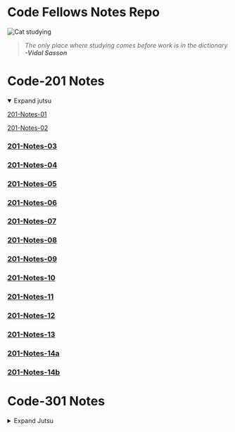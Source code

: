 # Code Fellows Notes Repo


![Cat studying](https://pbs.twimg.com/media/EcV0D7XX0AQj-1-?format=jpg&name=small)
> *The only place where studying comes before work is in the dictionary*
> ***-Vidal Sasson***


# Code-201 Notes
<details open>
  <summary>
  Expand jutsu
  </summary>


[201-Notes-01](Code-201/class-01.md)

[201-Notes-02](Code-201/Class-02.md)

### [201-Notes-03](Code-201/Class-03.md)

### [201-Notes-04](Code-201/Class-04.md)

### [201-Notes-05](Code-201/Class-05.md)

### [201-Notes-06](Code-201/Class-06.md)

### [201-Notes-07](Code-201/class-07.md)

### [201-Notes-08](Code-201/class-08.md)

### [201-Notes-09](Code-201/class-09.md)

### [201-Notes-10](Code-201/class-10.md)

### [201-Notes-11](Code-201/class-11.md)

### [201-Notes-12](Code-201/class-12.md)

### [201-Notes-13](Code-201/class-13.md)

### [201-Notes-14a](Code-201/class-14a.md)

### [201-Notes-14b](Code-201/class-14b.md)

</details>

# Code-301 Notes

<details>
  <summary>Expand Jutsu</summary>



### [301-Notes-01](Code-201/class-01.md)
### 301-Notes-02 - locked
### 301-Notes-03 - locked
### 301-Notes-04 - locked
### 301-Notes-05 - locked
### 301-Notes-06 - locked
### 301-Notes-07 - locked
### 301-Notes-08 - locked
### 301-Notes-09 - locked
### 301-Notes-10 - locked
### 301-Notes-11 - locked
### 301-Notes-12 - locked
### 301-Notes-13 - locked
### 301-Notes-14 - locked
### 301-Notes-15 - locked




</details>






    
                  
    

          
            
